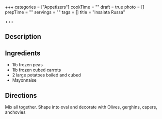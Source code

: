 +++
categories = ["Appetizers"]
cookTime = ""
draft = true
photo = []
prepTime = ""
servings = ""
tags = []
title = "Insalata Russa"

+++
## Description

## Ingredients

* 1lb frozen peas
* 1lb frozen cubed carrots
* 2 large potatoes boiled and cubed
* Mayonnaise

## Directions

Mix all together. Shape into oval and decorate with Olives, gerghins, capers, anchovies
